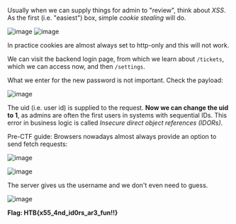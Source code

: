 Usually when we can supply things for admin to "review", think about *XSS*. As the first (i.e. "easiest") box, simple *cookie stealing* will do.

![image](https://user-images.githubusercontent.com/26480299/169432977-26641f16-fcc8-41a2-8ddb-aa896bde1bfc.png)
![image](https://user-images.githubusercontent.com/26480299/169433173-7322ab56-15d4-4e38-8700-755e8044ca54.png)

In practice cookies are almost always set to http-only and this will not work.

We can visit the backend login page, from which we learn about `/tickets`, which we can access now, and then `/settings`.

What we enter for the new password is not important. Check the payload:

![image](https://user-images.githubusercontent.com/26480299/169434129-645e732d-9bd6-48e9-8a3d-d3241abfca65.png)

The uid (i.e. user id) is supplied to the request. **Now we can change the uid to 1**, as admins are often the first users in systems with sequential IDs. This error in business logic is called *Insecure direct object references (IDORs)*.

Pre-CTF guide: Browsers nowadays almost always provide an option to send fetch requests:

![image](https://user-images.githubusercontent.com/26480299/169434732-a3c894a5-a8be-4b9e-86a6-d4a2cdf9a9ab.png)

![image](https://user-images.githubusercontent.com/26480299/169434289-f6b4a35b-aeca-4978-8e10-cbcd03783b2f.png)

The server gives us the username and we don't even need to guess.

![image](https://user-images.githubusercontent.com/26480299/169434383-2925f43a-3dcb-4eef-bcb8-e72d52f0f815.png)

**Flag: HTB{x55_4nd_id0rs_ar3_fun!!}**
